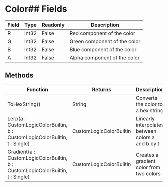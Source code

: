 # Color## Fields
|Field|Type|Readonly|Description|
|---|---|---|---|
|R|Int32|False|Red component of the color|
|G|Int32|False|Green component of the color|
|B|Int32|False|Blue component of the color|
|A|Int32|False|Alpha component of the color|
## Methods
|Function|Returns|Description|
|---|---|---|
|ToHexString()|String|Converts the color to a hex string|
|Lerp(a : CustomLogicColorBuiltin, b : CustomLogicColorBuiltin, t : Single)|CustomLogicColorBuiltin|Linearly interpolates between colors a and b by t|
|Gradient(a : CustomLogicColorBuiltin, b : CustomLogicColorBuiltin, t : Single)|CustomLogicColorBuiltin|Creates a gradient color from two colors|
